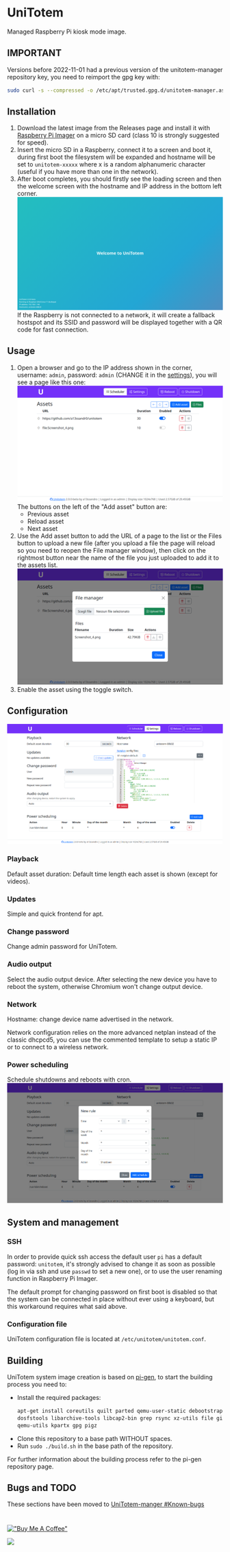 # UniTotem
Managed Raspberry Pi kiosk mode image.

## IMPORTANT
Versions before 2022-11-01 had a previous version of the unitotem-manager repository key, you need to reimport the gpg key with:
```sh
sudo curl -s --compressed -o /etc/apt/trusted.gpg.d/unitotem-manager.asc "https://a13ssandr0.github.io/unitotem-manager/KEY.gpg"
```

## Installation
1. Download the latest image from the Releases page and install it with [Raspberry Pi Imager](https://www.raspberrypi.com/software/) on a micro SD card (class 10 is strongly suggested for speed).
2. Insert the micro SD in a Raspberry, connect it to a screen and boot it, during first boot the filesystem will be expanded and hostname will be set to `unitotem-xxxxx` where x is a random alphanumeric character (useful if you have more than one in the network).
3. After boot completes, you should firstly see the loading screen and then the welcome screen with the hostname and IP address in the bottom left corner.
![Unitotem welcome screen](images/first_boot_screen.png)
If the Raspberry is not connected to a network, it will create a fallback hostspot and its SSID and password will be displayed together with a QR code for fast connection.

## Usage
1. Open a browser and go to the IP address shown in the corner, username: `admin`, password: `admin` (CHANGE it in the [settings](#change-password)), you will see a page like this one:
![Unitotem scheduler](images/unitotem_scheduler.png)
The buttons on the left of the "Add asset" button are:
    - Previous asset
    - Reload asset
    - Next asset
2. Use the Add asset button to add the URL of a page to the list or the Files button to upload a new file (after you upload a file the page will reload so you need to reopen the File manager window), then click on the rightmost button near the name of the file you just uploaded to add it to the assets list.
![File add window](images/add_file_screen.png)
3. Enable the asset using the toggle switch.

## Configuration
![Unitotem settings](images/unitotem_settings.png)
### Playback
Default asset duration: Default time length each asset is shown (except for videos).
### Updates
Simple and quick frontend for apt.
### Change password
Change admin password for UniTotem.
### Audio output
Select the audio output device. After selecting the new device you have to reboot the system, otherwise Chromium won't change output device.
### Network
Hostname: change device name advertised in the network.

Network configuration relies on the more advanced netplan instead of the classic dhcpcd5, you can use the commented template to setup a static IP or to connect to a wireless network.
### Power scheduling
Schedule shutdowns and reboots with cron.
![Power schedule add window](images/add_power_schedule.png)

## System and management
### SSH
In order to provide quick ssh access the default user `pi` has a default password: `unitotem`, it's strongly advised to change it as soon as possible (log in via ssh and use `passwd` to set a new one), or to use the user renaming function in Raspberry Pi Imager.

The default prompt for changing password on first boot is disabled so that the system can be connected in place without ever using a keyboard, but this workaround requires what said above.

### Configuration file
UniTotem configuration file is located at `/etc/unitotem/unitotem.conf`.

## Building
UniTotem system image creation is based on [pi-gen](https://github.com/RPi-Distro/pi-gen), to start the building process you need to:
- Install the required packages:
  ```sh
  apt-get install coreutils quilt parted qemu-user-static debootstrap zerofree zip \
  dosfstools libarchive-tools libcap2-bin grep rsync xz-utils file git curl bc \
  qemu-utils kpartx gpg pigz
  ```
- Clone this repository to a base path WITHOUT spaces.
- Run `sudo ./build.sh` in the base path of the repository.

For further information about the building process refer to the pi-gen repository page.

## Bugs and TODO
These sections have been moved to [UniTotem-manger #Known-bugs](https://github.com/a13ssandr0/unitotem-manager#known-bugs)

#
#

[!["Buy Me A Coffee"](https://www.buymeacoffee.com/assets/img/custom_images/orange_img.png)](https://www.buymeacoffee.com/a13ssandr0)

[<img src="https://raw.githubusercontent.com/aha999/DonateButtons/master/Paypal.png" width="200">](https://www.paypal.com/donate/?hosted_button_id=9RHPMJAS26TJN)
